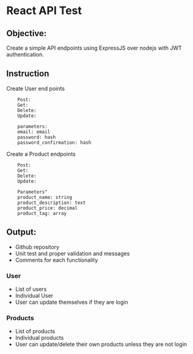 # React API Test

## Objective:

Create a simple API endpoints using ExpressJS over nodejs with JWT authentication.

## Instruction

Create User end points

```
    Post:
    Get:
    Delete:
    Update:

    parameters:
    email: email
    password: hash
    password_confirmation: hash
```

Create a Product endpoints

```
    Post:
    Get:
    Delete:
    Update:

    Parameters"
    product_name: string
    product_description: text
    product_price: decimal
    product_tag: array

```

## Output:

- Github repository
- Unit test and proper validation and messages
- Comments for each functionality

### User

- List of users
- Individual User
- User can update themselves if they are login

### Products

- List of products
- Individual products
- User can update/delete their own products unless they are not login

